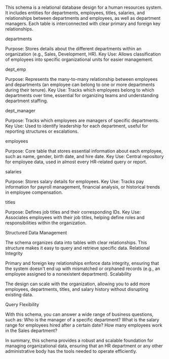This schema is a relational database design for a human resources system. It includes entities for departments, employees, titles, salaries, and relationships between departments and employees, as well as department managers. Each table is interconnected with clear primary and foreign key relationships.

departments

Purpose: Stores details about the different departments within an organization (e.g., Sales, Development, HR).
Key Use: Allows classification of employees into specific organizational units for easier management.

dept_emp

Purpose: Represents the many-to-many relationship between employees and departments (an employee can belong to one or more departments during their tenure).
Key Use: Tracks which employees belong to which departments over time, essential for organizing teams and understanding department staffing.

dept_manager

Purpose: Tracks which employees are managers of specific departments.
Key Use: Used to identify leadership for each department, useful for reporting structures or escalations.

employees

Purpose: Core table that stores essential information about each employee, such as name, gender, birth date, and hire date.
Key Use: Central repository for employee data, used in almost every HR-related query or report.

salaries

Purpose: Stores salary details for employees.
Key Use: Tracks pay information for payroll management, financial analysis, or historical trends in employee compensation.

titles

Purpose: Defines job titles and their corresponding IDs.
Key Use: Associates employees with their job titles, helping define roles and responsibilities within the organization.

Structured Data Management

The schema organizes data into tables with clear relationships. This structure makes it easy to query and retrieve specific data.
Relational Integrity

Primary and foreign key relationships enforce data integrity, ensuring that the system doesn't end up with mismatched or orphaned records (e.g., an employee assigned to a nonexistent department).
Scalability

The design can scale with the organization, allowing you to add more employees, departments, titles, and salary history without disrupting existing data.

Query Flexibility

With this schema, you can answer a wide range of business questions, such as:
Who is the manager of a specific department?
What is the salary range for employees hired after a certain date?
How many employees work in the Sales department?

In summary, this schema provides a robust and scalable foundation for managing organizational data, ensuring that an HR department or any other administrative body has the tools needed to operate efficiently.
